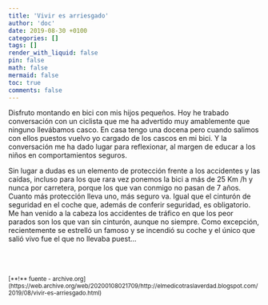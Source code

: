 ```yaml
---
title: 'Vivir es arriesgado'
author: 'doc'
date: 2019-08-30 +0100
categories: []
tags: []
render_with_liquid: false
pin: false
math: false
mermaid: false
toc: true
comments: false
---
```

Disfruto montando en bici con mis hijos pequeños. Hoy he trabado conversación con un ciclista que me ha advertido muy amablemente que ninguno llevábamos casco. En casa tengo una docena pero cuando salimos con ellos puestos vuelvo yo cargado de los cascos en mi bici. Y la conversación me ha dado lugar para reflexionar, al margen de educar a los niños en comportamientos seguros.  

Sin lugar a dudas es un elemento de protección frente a los accidentes y las caídas, incluso para los que rara vez ponemos la bici a más de 25 Km /h y nunca por carretera, porque los que van conmigo no pasan de 7 años. Cuanto más protección lleva uno, más seguro va. Igual que el cinturón de seguridad en el coche que, además de conferir seguridad, es obligatorio. Me han venido a la cabeza los accidentes de tráfico en que los peor parados son los que van sin cinturón, aunque no siempre. Como excepción, recientemente se estrelló un famoso y se incendió su coche y el único que salió vivo fue el que no llevaba puest…  

<br>
<br>
<br>
<small>[**!** fuente - archive.org](https://web.archive.org/web/20200108021709/http://elmedicotraslaverdad.blogspot.com/2019/08/vivir-es-arriesgado.html)</small>  
